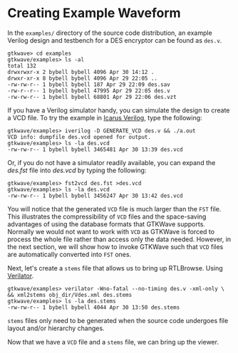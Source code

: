 # Creating Example Waveform

In the `examples/` directory of the source code distribution, an example
Verilog design and testbench for a DES encryptor can be found as
`des.v`.

```text
gtkwave> cd examples
gtkwave/examples> ls -al
total 132
drwxrwxr-x 2 bybell bybell 4096 Apr 30 14:12 .
drwxr-xr-x 8 bybell bybell 4096 Apr 29 22:05 ..
-rw-rw-r-- 1 bybell bybell 187 Apr 29 22:09 des.sav
-rw-r--r-- 1 bybell bybell 47995 Apr 29 22:05 des.v
-rw-rw-r-- 1 bybell bybell 68801 Apr 29 22:06 des.vzt
```

If you have a Verilog simulator handy, you can simulate the design to
create a VCD file. To try the example in 
[Icarus Verilog](http://www.icarus.com/), type the following:

```text
gtkwave/examples> iverilog -D GENERATE_VCD des.v && ./a.out
VCD info: dumpfile des.vcd opened for output.
gtkwave/examples> ls -la des.vcd
-rw-rw-r-- 1 bybell bybell 3465481 Apr 30 13:39 des.vcd
```

Or, if you do not have a simulator readily available, you can expand the
*des.fst* file into *des.vcd* by typing the following:

```text
gtkwave/examples> fst2vcd des.fst >des.vcd
gtkwave/examples> ls -la des.vcd
-rw-rw-r-- 1 bybell bybell 3456247 Apr 30 13:42 des.vcd
```

You will notice that the generated `VCD` file is much larger than the
`FST` file. This illustrates the compressibility of `VCD` files and
the space-saving advantages of using the database formats that GTKWave
supports. Normally we would not want to work with `VCD` as GTKWave is
forced to process the whole file rather than access only the data
needed. However, in the next section, we will show how to invoke GTKWave such
that `VCD` files are automatically converted into `FST` ones.

Next, let's create a `stems` file that allows us to bring up RTLBrowse.
Using [Verilator](https://verilator.org/).

```text
gtkwave/examples> verilator -Wno-fatal --no-timing des.v -xml-only \
&& xml2stems obj_dir/Vdes.xml des.stems
gtkwave/examples> ls -la des.stems
-rw-rw-r-- 1 bybell bybell 4044 Apr 30 13:50 des.stems
```

`stems` files only need to be generated when the source code undergoes
file layout and/or hierarchy changes.

Now that we have a `VCD` file and a `stems` file, we can bring up the
viewer.


